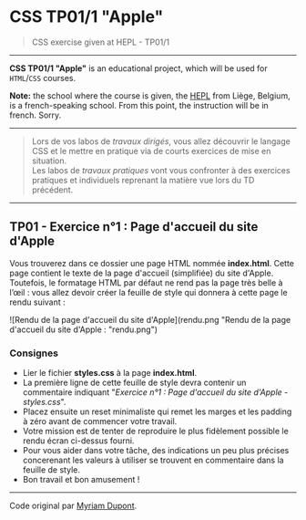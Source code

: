 # CSS TP01/1 "Apple"

> CSS exercise given at HEPL - TP01/1

* * *

**CSS TP01/1 "Apple"** is an educational project, which will be used for `HTML`/`CSS` courses.

**Note:** the school where the course is given, the [HEPL](http://www.provincedeliege.be/hauteecole) from Liège, Belgium, is a french-speaking school. From this point, the instruction will be in french. Sorry.

* * *

> Lors de vos labos de *travaux dirigés*, vous allez découvrir le langage CSS et le mettre en pratique via de courts exercices de mise en situation.  
> Les labos de *travaux pratiques* vont vous confronter à des exercices pratiques et individuels reprenant la matière vue lors du TD précédent.

* * *

## TP01 - Exercice n°1 : Page d'accueil du site d'Apple

Vous trouverez dans ce dossier une page HTML nommée **index.html**. Cette page contient le texte de la page d'accueil (simplifiée) du site d'Apple.  
Toutefois, le formatage HTML par défaut ne rend pas la page très belle à l’œil : vous allez devoir créer la feuille de style qui donnera à cette page le rendu suivant&nbsp;:

![Rendu de la page d'accueil du site d'Apple](rendu.png "Rendu de la page d'accueil du site d'Apple : "rendu.png")

### Consignes

* Lier le fichier **styles.css** à la page **index.html**.
* La première ligne de cette feuille de style devra contenir un commentaire indiquant "*Exercice n°1 : Page d'accueil du site d'Apple - styles.css*".
* Placez ensuite un reset minimaliste qui remet les marges et les padding à zéro avant de commencer votre travail.
* Votre mission est de tenter de reproduire le plus fidèlement possible le rendu écran ci-dessus fourni.
* Pour vous aider dans votre tâche, des indications un peu plus précises concerenant les valeurs à utiliser se trouvent en commentaire dans la feuille de style.
* Bon travail et bon amusement&nbsp;!

* * *

Code original par [Myriam Dupont](https://github.com/myriamdupont).
